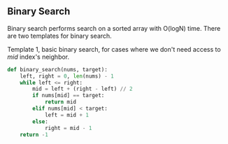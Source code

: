 
## Binary Search
Binary search performs search on a sorted array with O(logN) time. There are two templates for binary search.

Template 1, basic binary search, for cases where we don't need access to <em>mid</em> index's neighbor.
```python
def binary_search(nums, target):
    left, right = 0, len(nums) - 1
    while left <= right:
        mid = left + (right - left) // 2
        if nums[mid] == target:
            return mid
        elif nums[mid] < target:
            left = mid + 1
        else:
            right = mid - 1
    return -1
```
